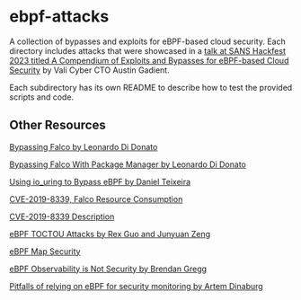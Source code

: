 # ebpf-attacks
A collection of bypasses and exploits for eBPF-based cloud security. Each directory includes attacks that were showcased
in a [talk at SANS Hackfest 2023 titled A Compendium of Exploits and Bypasses for eBPF-based Cloud Security](https://www.youtube.com/watch?v=qJcUnb3xiOM) by Vali Cyber CTO Austin Gadient.

Each subdirectory has its own README to describe how to test the provided scripts and code.

## Other Resources
[Bypassing Falco by Leonardo Di Donato](https://www.youtube.com/watch?v=nGqWskXRSmo)

[Bypassing Falco With Package Manager by Leonardo Di Donato](https://www.youtube.com/watch?v=iDcYR3BJtPU)

[Using io_uring to Bypass eBPF by Daniel Teixeira](https://www.form3.tech/blog/engineering/bypassing-ebpf-tools)

[CVE-2019-8339, Falco Resource Consumption](https://nvd.nist.gov/vuln/detail/CVE-2019-8339)

[CVE-2019-8339 Description](https://sysdig.com/blog/cve-2019-8339-falco-vulnerability/)

[eBPF TOCTOU Attacks by Rex Guo and Junyuan Zeng](https://www.youtube.com/watch?v=yaAdM8pWKG8)

[eBPF Map Security](https://www.crowdstrike.com/blog/analyzing-the-security-of-ebpf-maps/)

[eBPF Observability is Not Security by Brendan Gregg](https://www.brendangregg.com/blog/2023-04-28/ebpf-security-issues.html)

[Pitfalls of relying on eBPF for security monitoring by Artem Dinaburg](https://blog.trailofbits.com/2023/09/25/pitfalls-of-relying-on-ebpf-for-security-monitoring-and-some-solutions/)
